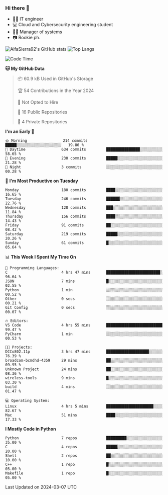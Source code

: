 ### Hi there 👋
- 👨‍💻 IT engineer
- 💻 Cloud and Cybersecurity engineering student
- 👨‍💼 Manager of systems
- 📷 Rookie ph.


![AlfaSierra92's GitHub stats](https://github-readme-stats.vercel.app/api?username=AlfaSierra92&theme=nord)
![Top Langs](https://github-readme-stats.vercel.app/api/top-langs/?username=AlfaSierra92&theme=nord&layout=compact)

<!--START_SECTION:waka-->
![Code Time](http://img.shields.io/badge/Code%20Time-63%20hrs%2051%20mins-blue)

**🐱 My GitHub Data** 

> 📦 60.9 kB Used in GitHub's Storage 
 > 
> 🏆 54 Contributions in the Year 2024
 > 
> 🚫 Not Opted to Hire
 > 
> 📜 16 Public Repositories 
 > 
> 🔑 4 Private Repositories 
 > 
**I'm an Early 🐤** 

```text
🌞 Morning                214 commits         █████░░░░░░░░░░░░░░░░░░░░   19.80 % 
🌆 Daytime                634 commits         ███████████████░░░░░░░░░░   58.65 % 
🌃 Evening                230 commits         █████░░░░░░░░░░░░░░░░░░░░   21.28 % 
🌙 Night                  3 commits           ░░░░░░░░░░░░░░░░░░░░░░░░░   00.28 % 
```
📅 **I'm Most Productive on Tuesday** 

```text
Monday                   180 commits         ████░░░░░░░░░░░░░░░░░░░░░   16.65 % 
Tuesday                  246 commits         ██████░░░░░░░░░░░░░░░░░░░   22.76 % 
Wednesday                128 commits         ███░░░░░░░░░░░░░░░░░░░░░░   11.84 % 
Thursday                 156 commits         ████░░░░░░░░░░░░░░░░░░░░░   14.43 % 
Friday                   91 commits          ██░░░░░░░░░░░░░░░░░░░░░░░   08.42 % 
Saturday                 219 commits         █████░░░░░░░░░░░░░░░░░░░░   20.26 % 
Sunday                   61 commits          █░░░░░░░░░░░░░░░░░░░░░░░░   05.64 % 
```


📊 **This Week I Spent My Time On** 

```text
💬 Programming Languages: 
C                        4 hrs 47 mins       ████████████████████████░   96.64 % 
JSON                     7 mins              █░░░░░░░░░░░░░░░░░░░░░░░░   02.55 % 
Python                   1 min               ░░░░░░░░░░░░░░░░░░░░░░░░░   00.52 % 
Other                    0 secs              ░░░░░░░░░░░░░░░░░░░░░░░░░   00.21 % 
Git Config               0 secs              ░░░░░░░░░░░░░░░░░░░░░░░░░   00.07 % 

🔥 Editors: 
VS Code                  4 hrs 55 mins       █████████████████████████   99.47 % 
PyCharm                  1 min               ░░░░░░░░░░░░░░░░░░░░░░░░░   00.53 % 

🐱‍💻 Projects: 
DCCo802.11p              3 hrs 47 mins       ███████████████████░░░░░░   76.39 % 
broadcom-bcmdhd-4359     29 mins             ██░░░░░░░░░░░░░░░░░░░░░░░   09.95 % 
Unknown Project          24 mins             ██░░░░░░░░░░░░░░░░░░░░░░░   08.36 % 
wireless-tools           9 mins              █░░░░░░░░░░░░░░░░░░░░░░░░   03.30 % 
build                    4 mins              ░░░░░░░░░░░░░░░░░░░░░░░░░   01.47 % 

💻 Operating System: 
Linux                    4 hrs 5 mins        █████████████████████░░░░   82.67 % 
Mac                      51 mins             ████░░░░░░░░░░░░░░░░░░░░░   17.33 % 
```

**I Mostly Code in Python** 

```text
Python                   7 repos             █████████░░░░░░░░░░░░░░░░   35.00 % 
C                        4 repos             █████░░░░░░░░░░░░░░░░░░░░   20.00 % 
Shell                    2 repos             ██░░░░░░░░░░░░░░░░░░░░░░░   10.00 % 
C++                      1 repo              █░░░░░░░░░░░░░░░░░░░░░░░░   05.00 % 
Makefile                 1 repo              █░░░░░░░░░░░░░░░░░░░░░░░░   05.00 % 
```




 Last Updated on 2024-03-07 UTC
<!--END_SECTION:waka-->

<!--
**AlfaSierra92/AlfaSierra92** is a ✨ _special_ ✨ repository because its `README.md` (this file) appears on your GitHub profile.

Here are some ideas to get you started:

- 🔭 I’m currently working on ...
- 🌱 I’m currently learning ...
- 👯 I’m looking to collaborate on ...
- 🤔 I’m looking for help with ...
- 💬 Ask me about ...
- 📫 How to reach me: ...
- 😄 Pronouns: ...
- ⚡ Fun fact: ...
-->
